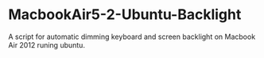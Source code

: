 # MacbookAir5-2-Ubuntu-Backlight
A script for automatic dimming keyboard and screen backlight on Macbook Air 2012 runing ubuntu.
